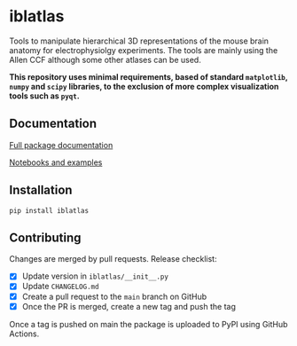 # iblatlas
Tools to manipulate hierarchical 3D representations of the mouse brain anatomy for electrophysiolgy experiments.
The tools are mainly using the Allen CCF although some other atlases can be used.

**This repository uses minimal requirements, based of standard `matplotlib`, `numpy` and `scipy` libraries, to the exclusion
of more complex visualization tools such as `pyqt`.**

## Documentation
[Full package documentation](https://int-brain-lab.github.io/iblenv/_autosummary/iblatlas.html#module-iblatlas)

[Notebooks and examples](https://int-brain-lab.github.io/iblenv/notebooks_external/atlas_working_with_ibllib_atlas.html)

## Installation
`pip install iblatlas`

## Contributing
Changes are merged by pull requests.
Release checklist:
- [x] Update version in `iblatlas/__init__.py`
- [x] Update `CHANGELOG.md`
- [x] Create a pull request to the `main` branch on GitHub
- [x] Once the PR is merged, create a new tag and push the tag

Once a tag is pushed on main the package is uploaded to PyPI using GitHub Actions.
